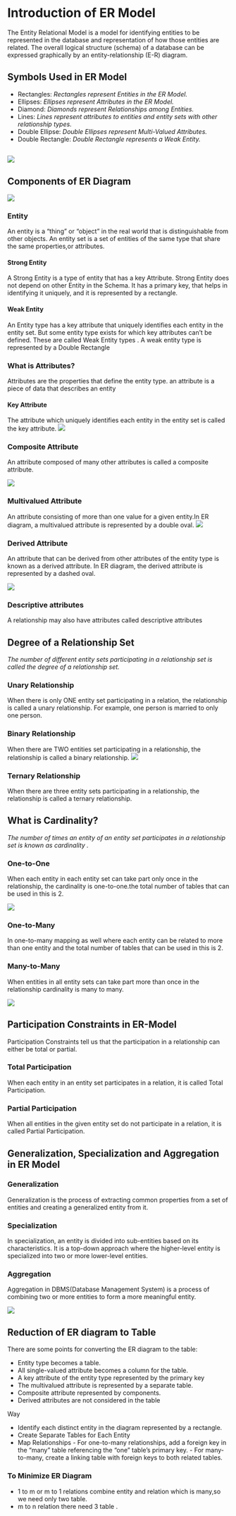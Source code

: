 # Introduction of ER Model

The Entity Relational Model is a model for identifying entities to be represented in the database and representation of how those entities are related. The overall logical structure (schema) of a database can be expressed graphically by an entity-relationship (E-R) diagram.

## Symbols Used in ER Model 

- Rectangles: _Rectangles represent Entities in the ER Model._
- Ellipses: _Ellipses represent Attributes in the ER Model._
- Diamond: _Diamonds represent Relationships among Entities._
- Lines: _Lines represent attributes to entities and entity sets with other relationship types._
- Double Ellipse: _Double Ellipses represent Multi-Valued Attributes._
- Double Rectangle: _Double Rectangle represents a Weak Entity._

##
  <img src="https://media.geeksforgeeks.org/wp-content/uploads/20230428115454/Introduction-to-ER-Model-2-768.webp"/>

## Components of ER Diagram 

<img src="https://media.geeksforgeeks.org/wp-content/uploads/20230428090323/Introduction-to-ER-Model-1-768.webp"/>


### Entity
An entity is a “thing” or “object” in the real world that is distinguishable from other objects.
An entity set is a set of entities of the same type that share the same properties,or attributes.

#### Strong Entity 
A Strong Entity is a type of entity that has a key Attribute. Strong Entity does not depend on other Entity in the Schema. It has a primary key, that helps in identifying it uniquely, and it is represented by a rectangle. 

#### Weak Entity 
An Entity type has a key attribute that uniquely identifies each entity in the entity set. But some entity type exists for which key attributes can’t be defined. These are called Weak Entity types . A weak entity type is represented by a Double Rectangle

###  What is Attributes?

Attributes are the properties that define the entity type. an attribute is a piece of data that describes an entity

 #### Key Attribute
The attribute which uniquely identifies each entity in the entity set is called the key attribute.
<img src="https://media.geeksforgeeks.org/wp-content/uploads/Database-Management-System-ER-Model-3.png"/>

### Composite Attribute
An attribute composed of many other attributes is called a composite attribute.

<img src="https://media.geeksforgeeks.org/wp-content/uploads/Database-Management-System-ER-Model-4.png"/>

### Multivalued Attribute
  An attribute consisting of more than one value for a given entity.In ER diagram, a multivalued attribute is represented by a double oval. 
<img src="https://media.geeksforgeeks.org/wp-content/uploads/Database-Management-System-ER-Model-5.png"/>

 ### Derived Attribute

An attribute that can be derived from other attributes of the entity type is known as a derived attribute. In ER diagram, the derived attribute is represented by a dashed oval. 

<img src="https://media.geeksforgeeks.org/wp-content/uploads/Database-Management-System-ER-Model-6.png"/>

### Descriptive attributes
A relationship may also have attributes called descriptive attributes

## Degree of a Relationship Set
_The number of different entity sets participating in a relationship set is called the degree of a relationship set._

### Unary Relationship
When there is only ONE entity set participating in a relation, the relationship is called a unary relationship. For example, one person is married to only one person. 

### Binary Relationship
 When there are TWO entities set participating in a relationship, the relationship is called a binary relationship.
<img src="https://media.geeksforgeeks.org/wp-content/uploads/Database-Management-System-ER-Model-8.png"/>

 ### Ternary Relationship
 When there are three entity sets participating in a relationship, the relationship is called a ternary relationship. 

## What is Cardinality? 
_The number of times an entity of an entity set participates in a relationship set is known as cardinality ._

### One-to-One
When each entity in each entity set can take part only once in the relationship, the cardinality is one-to-one.the total number of tables that can be used in this is 2. 

<img src="https://media.geeksforgeeks.org/wp-content/uploads/20230920133529/onetoone.jpg"/>

### One-to-Many
 In one-to-many mapping as well where each entity can be related to more than one entity and the total number of tables that can be used in this is 2.

###  Many-to-Many
When entities in all entity sets can take part more than once in the relationship cardinality is many to many.

<img src="https://media.geeksforgeeks.org/wp-content/uploads/20230920133746/manytomany.jpg"/>

## Participation Constraints in ER-Model
Participation Constraints tell us that the participation in a relationship can either be total or partial. 

### Total Participation

When each entity in an entity set participates in a relation, it is called Total Participation. 

### Partial Participation

When all entities in the given entity set do not participate in a relation, it is called Partial Participation. 

## Generalization, Specialization and Aggregation in ER Model

### Generalization
Generalization is the process of extracting common properties from a set of entities and creating a generalized entity from it. 

### Specialization
In specialization, an entity is divided into sub-entities based on its characteristics. It is a top-down approach where the higher-level entity is specialized into two or more lower-level entities.



### Aggregation
Aggregation in DBMS(Database Management System) is a process of combining two or more entities to form a more meaningful entity.

<img src="https://media.geeksforgeeks.org/wp-content/uploads/20230612113346/aggregation.webp"/>

## Reduction of ER diagram to Table

There are some points for converting the ER diagram to the table:
- Entity type becomes a table.
- All single-valued attribute becomes a column for the table.
- A key attribute of the entity type represented by the primary key
- The multivalued attribute is represented by a separate table.
- Composite attribute represented by components.
- Derived attributes are not considered in the table

Way
- Identify each distinct entity in the diagram represented by a rectangle.
- Create Separate Tables for Each Entity
- Map Relationships
        - For one-to-many relationships, add a foreign key in the “many” table referencing the “one” table’s primary key.
        - For many-to-many, create a linking table with foreign keys to both related tables.

### To Minimize ER Diagram

- 1 to m or m to 1 relations combine entity and relation which is many,so we need only two table.
- m to n relation there need 3 table .



